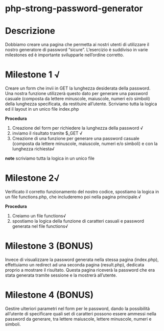# php-strong-password-generator

# Descrizione
Dobbiamo creare una pagina che permetta ai nostri utenti di utilizzare il nostro generatore di password “sicure”.
L’esercizio è suddiviso in varie milestones ed è importante svilupparle nell’ordine corretto.

# Milestone 1 √
Creare un form che invii in GET la lunghezza desiderata della password. Una nostra funzione utilizzerà questo dato per generare una password casuale (composta da lettere minuscole, maiuscole, numeri e/o simboli) della lunghezza specificata, da restituire all’utente.
Scriviamo tutta la logica ed il layout in un unico file index.php

__Procedura__
1. Creazione del form per richiedere la lunghezza della password √
2. inviamo il risultato tramite $_GET √
3. Creazione di una funzione per generare una password casuale (composta da lettere minuscole, maiuscole, numeri e/o simboli) e con la lunghezza richiesta√

__note__
scriviamo tutta la logica in un unico file


# Milestone 2√
Verificato il corretto funzionamento del nostro codice, spostiamo la logica in un file functions.php, che includeremo poi nella pagina principale.√

__Procedura__
1. Creiamo un file functions√
2. spostiamo la logica della funzione di caratteri casuali e password generata nel file functions√


# Milestone 3 (BONUS)
Invece di visualizzare la password generata nella stessa pagina (index.php), effettuiamo un redirect ad una seconda pagina (result.php), dedicata proprio a mostrare il risultato. Questa pagina riceverà la password che era stata generata tramite sessione e la mostrerà all’utente.


# Milestone 4 (BONUS)
Gestire ulteriori parametri nel form per le password, dando la possibilità all’utente di specificare quali set di caratteri possono essere ammessi nella password da generare, tra lettere maiuscole, lettere minuscole, numeri e simboli.